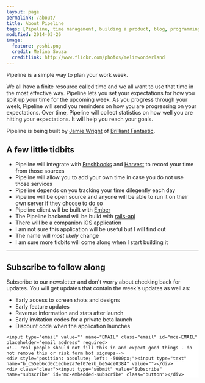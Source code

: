```yaml
---
layout: page
permalink: /about/
title: About Pipeline
tags: [Pipeline, time management, building a product, blog, programming, Ruby, Ember, Emberjs]
modified: 2014-03-26
image:
  feature: yoshi.png
  credit: Melina Souza
  creditlink: http://www.flickr.com/photos/melinwonderland
---
```


Pipeline is a simple way to plan your work week.

We all have a finite resource called time and we all want to use that time in the most effective way. Pipeline lets you set your expectations for how you split 
up your time for the upcoming week. As you progress through your week, Pipeline will send you reminders on how you are progressing on your expectations. Over time, 
Pipeline will collect statistics on how well you are hitting your expectations. It will help you reach your goals.

Pipeline is being built by [Jamie Wright](http://twitter.com/jwright) of [Brilliant Fantastic](http://brilliantfantastic.com).

## A few little tidbits

* Pipeline will integrate with [Freshbooks](http://freshbooks.com) and [Harvest](http://getharvest.com) to record your time from those sources
* Pipeline will allow you to add your own time in case you do not use those services
* Pipeline depends on you tracking your time dilegently each day
* Pipeline will be open source and anyone will be able to run it on their own server if they choose to do so
* Pipeline client will be built with [Ember](http://emberjs.com)
* The Pipeline backend will be build with [rails-api](http://github.com/rails-api/rails-api)
* There will be a companion iOS application
* I am not sure this application will be useful but I will find out
* The name will *most likely* change
* I am sure more tidbits will come along when I start building it

<hr />

## <a name="newsletter"></a> Subscribe to follow along

Subscribe to our newsletter and don't worry about checking back for updates. You will get updates that contain the week's updates as well as:

* Early access to screen shots and designs
* Early feature updates
* Revenue information and stats after launch
* Early invitation codes for a private beta launch
* Discount code when the application launches

<link href="//cdn-images.mailchimp.com/embedcode/slim-081711.css" rel="stylesheet" type="text/css">
<style type="text/css">
	#mc_embed_signup{background:#fff; clear:left; font:14px Helvetica,Arial,sans-serif; }
	/* Add your own MailChimp form style overrides in your site stylesheet or in this style block.
	   We recommend moving this block and the preceding CSS link to the HEAD of your HTML file. */
</style>
<div id="mc_embed_signup">
<form action="http://brilliantfantastic.us8.list-manage.com/subscribe/post?u=c55eb6cd0c1edbe2a7ef07e7b&amp;id=be54ce0384" method="post" id="mc-embedded-subscribe-form" name="mc-embedded-subscribe-form" class="validate" target="_blank" novalidate>
	
	<input type="email" value="" name="EMAIL" class="email" id="mce-EMAIL" placeholder="email address" required>
    <!-- real people should not fill this in and expect good things - do not remove this or risk form bot signups-->
    <div style="position: absolute; left: -5000px;"><input type="text" name="b_c55eb6cd0c1edbe2a7ef07e7b_be54ce0384" value=""></div>
	<div class="clear"><input type="submit" value="Subscribe" name="subscribe" id="mc-embedded-subscribe" class="button"></div>
</form>
</div>
